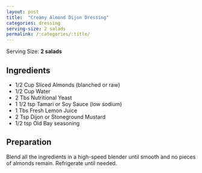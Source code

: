 ```yaml
---
layout: post
title:  "Creamy Almond Dijon Dressing"
categories: dressing
serving-size: 2 salads
permalink: /:categories/:title/
---
```


Serving Size: **2 salads**

## Ingredients
- 1/2 Cup Sliced Almonds (blanched or raw)
- 1/2 Cup Water
- 2 Tbs Nutritional Yeast
- 1 1/2 tsp Tamari or Soy Sauce (low sodium)
- 1 Tbs Fresh Lemon Juice
- 2 Tsp Dijon or Stoneground Mustard
- 1/2 tsp Old Bay seasoning

## Preparation

Blend all the ingredients in a high-speed blender until smooth and no pieces of almonds remain. Refrigerate until needed.
